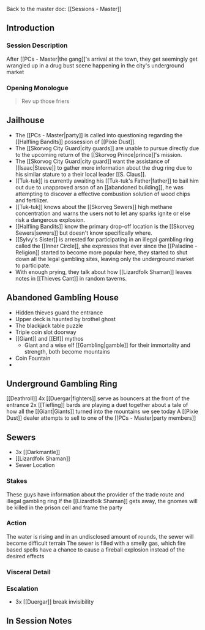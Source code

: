 Back to the master doc: [[Sessions - Master]]
## Introduction
### Session Description
After [[PCs - Master|the gang]]'s arrival at the town, they get seemingly get wrangled up in a drug bust scene happening in the city's underground market
### Opening Monologue
> Rev up those friers 
## Jailhouse
 - The [[PCs - Master|party]] is called into questioning regarding the [[Halfling Bandits]] possession of [[Pixie Dust]]. 
- The [[Skorvog City Guard|city guards]] are unable to pursue directly due to the upcoming return of the [[Skorvog Prince|prince]]'s mission.
- The [[Skorvog City Guard|city guard]] want the assistance of [[Isaac|Steeve]] to gather more information about the drug ring due to his similar stature to a their local leader [[S. Claus]].
- [[Tuk-tuk]] is currently awaiting his [[Tuk-tuk's Father|father]] to bail him out due to unapproved arson of an [[abandoned building]], he was attempting to discover a effective combustion solution of wood chips and fertilizer.
- [[Tuk-tuk]] knows about the [[Skorveg Sewers]] high methane concentration and warns the users not to let any sparks ignite or else risk a dangerous explosion.
- [[Halfling Bandits]] know the primary drop-off location is the [[Skorveg Sewers|sewers]] but doesn't know specifically where.
- [[Sylvy's Sister]] is arrested for participating in an illegal gambling ring called the [[Inner Circle]], she expresses that ever since the [[Paladine - Religion]] started to become more popular here, they started to shut down all the legal gambling sites, leaving only the underground market to participate.
- With enough prying, they talk about how [[Lizardfolk Shaman]] leaves notes in [[Thieves Cant]] in random taverns. 
## Abandoned Gambling House
- Hidden thieves guard the entrance
- Upper deck is haunted by brothel ghost
- The blackjack table puzzle
- Triple coin slot doorway
- [[Giant]] and [[Elf]] mythos 
	- Giant and a wise elf [[Gambling|gamble]] for their immortality and strength, both become mountains
- Coin Fountain
- 
## Underground Gambling Ring
[[Deathroll]]
4x [[Duergar|fighters]] serve as bouncers at the front of the entrance
2x [[Tiefling]] bards are playing a duet together about a tale of how all the [[Giant|Giants]] turned into the mountains we see today
A [[Pixie Dust]] dealer attempts to sell to one of the [[PCs - Master|party members]]


## Sewers
- 3x [[Darkmantle]]
- [[Lizardfolk Shaman]]
- Sewer Location
### Stakes
These guys have information about the provider of the trade route and illegal gambling ring
If the [[Lizardfolk Shaman]] gets away, the gnomes will be killed in the prison cell and frame the party
### Action
The water is rising and in an undisclosed amount of rounds, the sewer will become difficult terrain
The sewer is filled with a smelly gas, which fire based spells have a chance to cause a fireball explosion instead of the desired effects
### Visceral Detail
### Escalation
- 3x [[Duergar]] break invisibility
## In Session Notes
